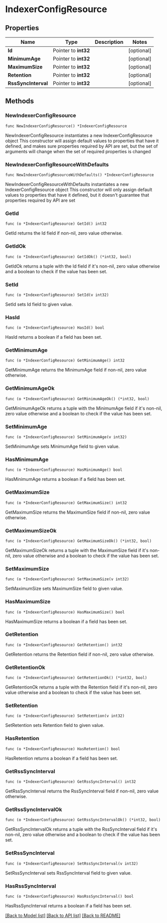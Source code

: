 # IndexerConfigResource

## Properties

Name | Type | Description | Notes
------------ | ------------- | ------------- | -------------
**Id** | Pointer to **int32** |  | [optional] 
**MinimumAge** | Pointer to **int32** |  | [optional] 
**MaximumSize** | Pointer to **int32** |  | [optional] 
**Retention** | Pointer to **int32** |  | [optional] 
**RssSyncInterval** | Pointer to **int32** |  | [optional] 

## Methods

### NewIndexerConfigResource

`func NewIndexerConfigResource() *IndexerConfigResource`

NewIndexerConfigResource instantiates a new IndexerConfigResource object
This constructor will assign default values to properties that have it defined,
and makes sure properties required by API are set, but the set of arguments
will change when the set of required properties is changed

### NewIndexerConfigResourceWithDefaults

`func NewIndexerConfigResourceWithDefaults() *IndexerConfigResource`

NewIndexerConfigResourceWithDefaults instantiates a new IndexerConfigResource object
This constructor will only assign default values to properties that have it defined,
but it doesn't guarantee that properties required by API are set

### GetId

`func (o *IndexerConfigResource) GetId() int32`

GetId returns the Id field if non-nil, zero value otherwise.

### GetIdOk

`func (o *IndexerConfigResource) GetIdOk() (*int32, bool)`

GetIdOk returns a tuple with the Id field if it's non-nil, zero value otherwise
and a boolean to check if the value has been set.

### SetId

`func (o *IndexerConfigResource) SetId(v int32)`

SetId sets Id field to given value.

### HasId

`func (o *IndexerConfigResource) HasId() bool`

HasId returns a boolean if a field has been set.

### GetMinimumAge

`func (o *IndexerConfigResource) GetMinimumAge() int32`

GetMinimumAge returns the MinimumAge field if non-nil, zero value otherwise.

### GetMinimumAgeOk

`func (o *IndexerConfigResource) GetMinimumAgeOk() (*int32, bool)`

GetMinimumAgeOk returns a tuple with the MinimumAge field if it's non-nil, zero value otherwise
and a boolean to check if the value has been set.

### SetMinimumAge

`func (o *IndexerConfigResource) SetMinimumAge(v int32)`

SetMinimumAge sets MinimumAge field to given value.

### HasMinimumAge

`func (o *IndexerConfigResource) HasMinimumAge() bool`

HasMinimumAge returns a boolean if a field has been set.

### GetMaximumSize

`func (o *IndexerConfigResource) GetMaximumSize() int32`

GetMaximumSize returns the MaximumSize field if non-nil, zero value otherwise.

### GetMaximumSizeOk

`func (o *IndexerConfigResource) GetMaximumSizeOk() (*int32, bool)`

GetMaximumSizeOk returns a tuple with the MaximumSize field if it's non-nil, zero value otherwise
and a boolean to check if the value has been set.

### SetMaximumSize

`func (o *IndexerConfigResource) SetMaximumSize(v int32)`

SetMaximumSize sets MaximumSize field to given value.

### HasMaximumSize

`func (o *IndexerConfigResource) HasMaximumSize() bool`

HasMaximumSize returns a boolean if a field has been set.

### GetRetention

`func (o *IndexerConfigResource) GetRetention() int32`

GetRetention returns the Retention field if non-nil, zero value otherwise.

### GetRetentionOk

`func (o *IndexerConfigResource) GetRetentionOk() (*int32, bool)`

GetRetentionOk returns a tuple with the Retention field if it's non-nil, zero value otherwise
and a boolean to check if the value has been set.

### SetRetention

`func (o *IndexerConfigResource) SetRetention(v int32)`

SetRetention sets Retention field to given value.

### HasRetention

`func (o *IndexerConfigResource) HasRetention() bool`

HasRetention returns a boolean if a field has been set.

### GetRssSyncInterval

`func (o *IndexerConfigResource) GetRssSyncInterval() int32`

GetRssSyncInterval returns the RssSyncInterval field if non-nil, zero value otherwise.

### GetRssSyncIntervalOk

`func (o *IndexerConfigResource) GetRssSyncIntervalOk() (*int32, bool)`

GetRssSyncIntervalOk returns a tuple with the RssSyncInterval field if it's non-nil, zero value otherwise
and a boolean to check if the value has been set.

### SetRssSyncInterval

`func (o *IndexerConfigResource) SetRssSyncInterval(v int32)`

SetRssSyncInterval sets RssSyncInterval field to given value.

### HasRssSyncInterval

`func (o *IndexerConfigResource) HasRssSyncInterval() bool`

HasRssSyncInterval returns a boolean if a field has been set.


[[Back to Model list]](../README.md#documentation-for-models) [[Back to API list]](../README.md#documentation-for-api-endpoints) [[Back to README]](../README.md)


